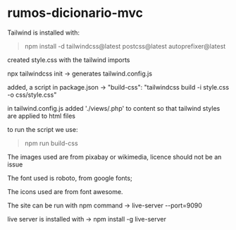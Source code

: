 # rumos-dicionario-mvc

Tailwind is installed with:

>npm install -d tailwindcss@latest postcss@latest autoprefixer@latest

created style.css with the tailwind imports

npx tailwindcss init -> generates tailwind.config.js

added, a script in package.json -> "build-css": "tailwindcss build -i style.css -o css/style.css"

in tailwind.config.js added './views/.php' to content so that tailwind styles are applied to html files

to run the script we use: 

>npm run build-css

The images used are from pixabay or wikimedia, licence should not be an issue

The font used is roboto, from google fonts;

The icons used are from font awesome.

The site can be run with npm command -> live-server --port=9090

live server is installed with -> npm install -g live-server